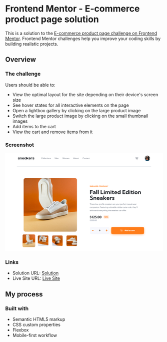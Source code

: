 # Frontend Mentor - E-commerce product page solution

This is a solution to the [E-commerce product page challenge on Frontend Mentor](https://www.frontendmentor.io/challenges/ecommerce-product-page-UPsZ9MJp6). Frontend Mentor challenges help you improve your coding skills by building realistic projects.

## Overview

### The challenge

Users should be able to:

- View the optimal layout for the site depending on their device's screen size
- See hover states for all interactive elements on the page
- Open a lightbox gallery by clicking on the large product image
- Switch the large product image by clicking on the small thumbnail images
- Add items to the cart
- View the cart and remove items from it

### Screenshot

![](/images/screenshot.png)

### Links

- Solution URL: [Solution](https://www.frontendmentor.io/solutions/ecommerce-product-page-challenge-xG7wPpH-kv)
- Live Site URL: [Live Site](https://zwiro.github.io/ecommerce-product-page-challenge/)

## My process

### Built with

- Semantic HTML5 markup
- CSS custom properties
- Flexbox
- Mobile-first workflow

